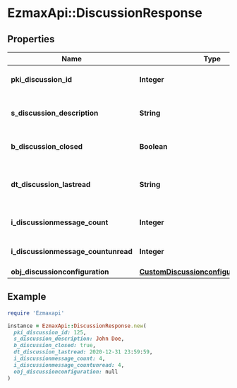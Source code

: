 # EzmaxApi::DiscussionResponse

## Properties

| Name | Type | Description | Notes |
| ---- | ---- | ----------- | ----- |
| **pki_discussion_id** | **Integer** | The unique ID of the Discussion |  |
| **s_discussion_description** | **String** | The description of the Discussion |  |
| **b_discussion_closed** | **Boolean** | Whether if it&#39;s an closed |  |
| **dt_discussion_lastread** | **String** | The date the Discussion was last read | [optional] |
| **i_discussionmessage_count** | **Integer** | The count of Attachment. |  |
| **i_discussionmessage_countunread** | **Integer** | The count of Attachment. |  |
| **obj_discussionconfiguration** | [**CustomDiscussionconfigurationResponse**](CustomDiscussionconfigurationResponse.md) |  | [optional] |

## Example

```ruby
require 'Ezmaxapi'

instance = EzmaxApi::DiscussionResponse.new(
  pki_discussion_id: 125,
  s_discussion_description: John Doe,
  b_discussion_closed: true,
  dt_discussion_lastread: 2020-12-31 23:59:59,
  i_discussionmessage_count: 4,
  i_discussionmessage_countunread: 4,
  obj_discussionconfiguration: null
)
```

